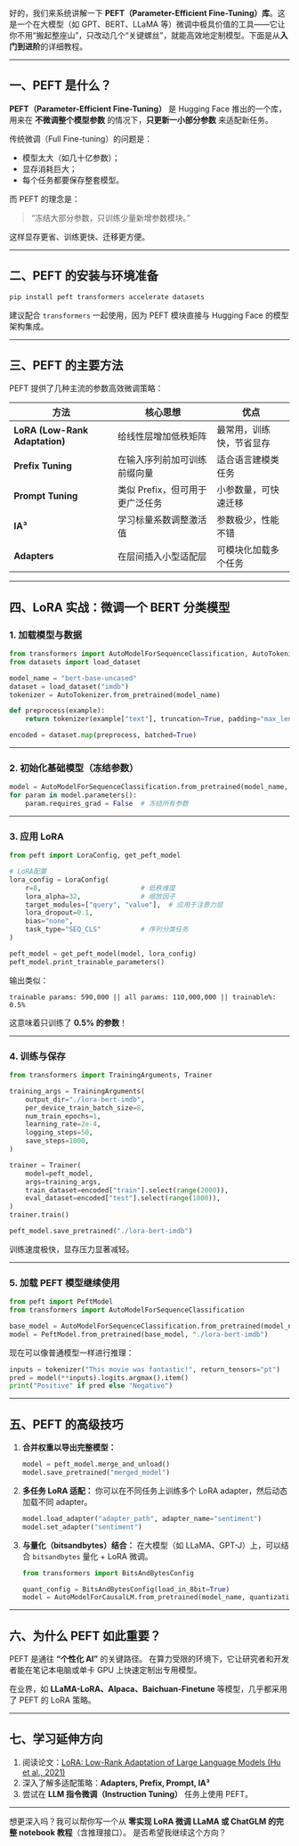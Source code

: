 好的，我们来系统讲解一下 **PEFT（Parameter-Efficient Fine-Tuning）库**。这是一个在大模型（如 GPT、BERT、LLaMA 等）微调中极具价值的工具——它让你不用“搬起整座山”，只改动几个“关键螺丝”，就能高效地定制模型。下面是从**入门到进阶**的详细教程。

---

## 一、PEFT 是什么？

**PEFT（Parameter-Efficient Fine-Tuning）** 是 Hugging Face 推出的一个库，用来在 **不微调整个模型参数** 的情况下，**只更新一小部分参数** 来适配新任务。

传统微调（Full Fine-tuning）的问题是：

* 模型太大（如几十亿参数）；
* 显存消耗巨大；
* 每个任务都要保存整套模型。

而 PEFT 的理念是：

> “冻结大部分参数，只训练少量新增参数模块。”

这样显存更省、训练更快、迁移更方便。

---

## 二、PEFT 的安装与环境准备

```bash
pip install peft transformers accelerate datasets
```

建议配合 `transformers` 一起使用，因为 PEFT 模块直接与 Hugging Face 的模型架构集成。

---

## 三、PEFT 的主要方法

PEFT 提供了几种主流的参数高效微调策略：

| 方法                             | 核心思想                | 优点           |
| ------------------------------ | ------------------- | ------------ |
| **LoRA (Low-Rank Adaptation)** | 给线性层增加低秩矩阵          | 最常用，训练快，节省显存 |
| **Prefix Tuning**              | 在输入序列前加可训练前缀向量      | 适合语言建模类任务    |
| **Prompt Tuning**              | 类似 Prefix，但可用于更广泛任务 | 小参数量，可快速迁移   |
| **IA³**                        | 学习标量系数调整激活值         | 参数极少，性能不错    |
| **Adapters**                   | 在层间插入小型适配层          | 可模块化加载多个任务   |

---

## 四、LoRA 实战：微调一个 BERT 分类模型

### 1. 加载模型与数据

```python
from transformers import AutoModelForSequenceClassification, AutoTokenizer
from datasets import load_dataset

model_name = "bert-base-uncased"
dataset = load_dataset("imdb")
tokenizer = AutoTokenizer.from_pretrained(model_name)

def preprocess(example):
    return tokenizer(example["text"], truncation=True, padding="max_length", max_length=128)

encoded = dataset.map(preprocess, batched=True)
```

---

### 2. 初始化基础模型（冻结参数）

```python
model = AutoModelForSequenceClassification.from_pretrained(model_name, num_labels=2)
for param in model.parameters():
    param.requires_grad = False  # 冻结所有参数
```

---

### 3. 应用 LoRA

```python
from peft import LoraConfig, get_peft_model

# LoRA配置
lora_config = LoraConfig(
    r=8,                         # 低秩维度
    lora_alpha=32,               # 缩放因子
    target_modules=["query", "value"],  # 应用于注意力层
    lora_dropout=0.1,
    bias="none",
    task_type="SEQ_CLS"          # 序列分类任务
)

peft_model = get_peft_model(model, lora_config)
peft_model.print_trainable_parameters()
```

输出类似：

```
trainable params: 590,000 || all params: 110,000,000 || trainable%: 0.5%
```

这意味着只训练了 **0.5% 的参数**！

---

### 4. 训练与保存

```python
from transformers import TrainingArguments, Trainer

training_args = TrainingArguments(
    output_dir="./lora-bert-imdb",
    per_device_train_batch_size=8,
    num_train_epochs=1,
    learning_rate=2e-4,
    logging_steps=50,
    save_steps=1000,
)

trainer = Trainer(
    model=peft_model,
    args=training_args,
    train_dataset=encoded["train"].select(range(2000)),
    eval_dataset=encoded["test"].select(range(1000)),
)
trainer.train()

peft_model.save_pretrained("./lora-bert-imdb")
```

训练速度极快，显存压力显著减轻。

---

### 5. 加载 PEFT 模型继续使用

```python
from peft import PeftModel
from transformers import AutoModelForSequenceClassification

base_model = AutoModelForSequenceClassification.from_pretrained(model_name, num_labels=2)
model = PeftModel.from_pretrained(base_model, "./lora-bert-imdb")
```

现在可以像普通模型一样进行推理：

```python
inputs = tokenizer("This movie was fantastic!", return_tensors="pt")
pred = model(**inputs).logits.argmax().item()
print("Positive" if pred else "Negative")
```

---

## 五、PEFT 的高级技巧

1. **合并权重以导出完整模型：**

   ```python
   model = peft_model.merge_and_unload()
   model.save_pretrained("merged_model")
   ```

2. **多任务 LoRA 适配：**
   你可以在不同任务上训练多个 LoRA adapter，然后动态加载不同 adapter。

   ```python
   model.load_adapter("adapter_path", adapter_name="sentiment")
   model.set_adapter("sentiment")
   ```

3. **与量化（bitsandbytes）结合：**
   在大模型（如 LLaMA、GPT-J）上，可以结合 `bitsandbytes` 量化 + LoRA 微调。

   ```python
   from transformers import BitsAndBytesConfig

   quant_config = BitsAndBytesConfig(load_in_8bit=True)
   model = AutoModelForCausalLM.from_pretrained(model_name, quantization_config=quant_config)
   ```

---

## 六、为什么 PEFT 如此重要？

PEFT 是通往 **“个性化 AI”** 的关键路径。
在算力受限的环境下，它让研究者和开发者能在笔记本电脑或单卡 GPU 上快速定制出专用模型。

在业界，如 **LLaMA-LoRA、Alpaca、Baichuan-Finetune** 等模型，几乎都采用了 PEFT 的 LoRA 策略。

---

## 七、学习延伸方向

1. 阅读论文：[LoRA: Low-Rank Adaptation of Large Language Models (Hu et al., 2021)](https://arxiv.org/abs/2106.09685)
2. 深入了解多适配策略：**Adapters, Prefix, Prompt, IA³**
3. 尝试在 **LLM 指令微调（Instruction Tuning）** 任务上使用 PEFT。

---

想更深入吗？我可以帮你写一个从 **零实现 LoRA 微调 LLaMA 或 ChatGLM 的完整 notebook 教程**（含推理接口）。
是否希望我继续这个方向？
